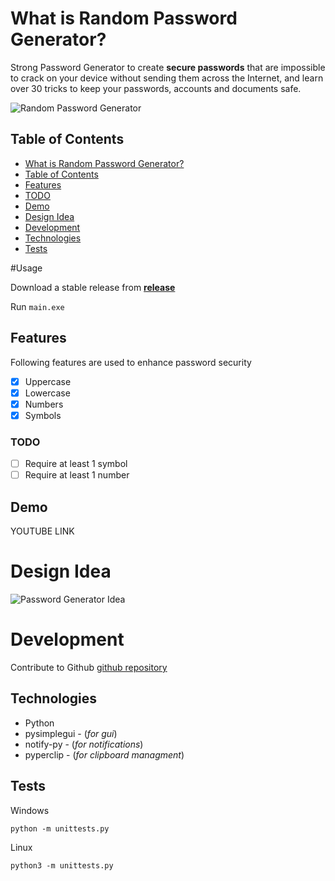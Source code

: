 # What is Random Password Generator?

Strong Password Generator to create **secure passwords** that are impossible to crack on your device without sending them across the Internet, and learn over 30 tricks to keep your passwords, accounts and documents safe.

![Random Password Generator](https://myitside.com/password-generator/img/password-generator-banner.png)

## Table of Contents

  - [What is Random Password Generator?](#what-is-random-password-generator)
  - [Table of Contents](#table-of-contents)
  - [Features](#features)
  - [TODO](#todo)
  - [Demo](#demo)
  - [Design Idea](#design-idea)
  - [Development](#development)
  - [Technologies](#technologies)
  - [Tests](#tests)


#Usage

Download a stable release from 
[**release**](https://github.com/janajolovic/random-password-generator/releases/download/v1.0/main.exe)

Run `main.exe`

## Features

Following features are used to enhance password security

- [x] Uppercase
- [x] Lowercase
- [x] Numbers
- [x] Symbols

### TODO

- [ ] Require at least 1 symbol
- [ ] Require at least 1 number 

## Demo 

YOUTUBE LINK

# Design Idea

![Password Generator Idea](https://addons.cdn.mozilla.net/user-media/previews/full/228/228679.png?modified=1574700394)

# Development

Contribute to Github [github repository](https://www.github.com/janajolovic)

## Technologies

- Python
- pysimplegui - (*for gui*)
- notify-py - (*for notifications*)
- pyperclip - (*for clipboard managment*)

## Tests

Windows

`python -m unittests.py`

Linux

`python3 -m unittests.py`


